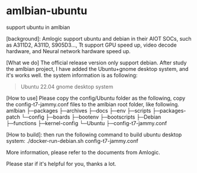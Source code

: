 # amlbian-ubuntu
support ubuntu in amlbian

[background]:
Amlogic support ubuntu and debian in their AIOT SOCs, such as A311D2, A311D, S905D3...,
Tt support GPU speed up, video decode hardware, and Neural network hardware speed up. 

[What we do]
The official release version only support debian.
After study the amlbian project, I have added the Ubuntu+gnome desktop system, and it's works well.
the system information is as following:
>Ubuntu 22.04
>gnome desktop system

[How to use]
Please copy the config/Ubuntu folder as the following,
copy the config-t7-jammy.conf files to the amlbian root folder, like following. 
amlbian
├─packages
├─archives
├─docs
├─env
├─scripts
├─packages-patch
└─config
    ├─boards
    ├─bootenv
    ├─bootscripts
    ├─Debian
    ├─functions
    ├─kernel-config
    └─Ubuntu
├─config-t7-jammy.conf

[How to build]:
then run the following command to build ubuntu desktop system:
./docker-run-debian.sh config-t7-jammy.conf

More information, please refer to the documents from Amlogic.


Please star if it's helpful for you, thanks a lot. 



